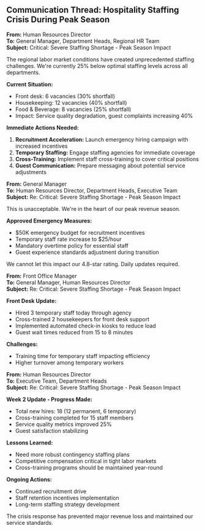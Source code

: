 ## Communication Thread: Hospitality Staffing Crisis During Peak Season

**From:** Human Resources Director  
**To:** General Manager, Department Heads, Regional HR Team  
**Subject:** Critical: Severe Staffing Shortage - Peak Season Impact  

The regional labor market conditions have created unprecedented staffing challenges. We're currently 25% below optimal staffing levels across all departments.

**Current Situation:**
- Front desk: 6 vacancies (30% shortfall)
- Housekeeping: 12 vacancies (40% shortfall)
- Food & Beverage: 8 vacancies (25% shortfall)
- Impact: Service quality degradation, guest complaints increasing 40%

**Immediate Actions Needed:**
1. **Recruitment Acceleration:** Launch emergency hiring campaign with increased incentives
2. **Temporary Staffing:** Engage staffing agencies for immediate coverage
3. **Cross-Training:** Implement staff cross-training to cover critical positions
4. **Guest Communication:** Prepare messaging about potential service adjustments

**From:** General Manager  
**To:** Human Resources Director, Department Heads, Executive Team  
**Subject:** Re: Critical: Severe Staffing Shortage - Peak Season Impact  

This is unacceptable. We're in the heart of our peak revenue season.

**Approved Emergency Measures:**
- $50K emergency budget for recruitment incentives
- Temporary staff rate increase to $25/hour
- Mandatory overtime policy for essential staff
- Guest experience standards adjustment during transition

We cannot let this impact our 4.8-star rating. Daily updates required.

**From:** Front Office Manager  
**To:** General Manager, Human Resources Director  
**Subject:** Re: Critical: Severe Staffing Shortage - Peak Season Impact  

**Front Desk Update:**
- Hired 3 temporary staff today through agency
- Cross-trained 2 housekeepers for front desk support
- Implemented automated check-in kiosks to reduce load
- Guest wait times reduced from 15 to 8 minutes

**Challenges:**
- Training time for temporary staff impacting efficiency
- Higher turnover among temporary workers

**From:** Human Resources Director  
**To:** Executive Team, Department Heads  
**Subject:** Re: Critical: Severe Staffing Shortage - Peak Season Impact  

**Week 2 Update - Progress Made:**

- Total new hires: 18 (12 permanent, 6 temporary)
- Cross-training completed for 15 staff members
- Service quality metrics improved 25%
- Guest satisfaction stabilizing

**Lessons Learned:**
- Need more robust contingency staffing plans
- Competitive compensation critical in tight labor markets
- Cross-training programs should be maintained year-round

**Ongoing Actions:**
- Continued recruitment drive
- Staff retention incentives implementation
- Long-term staffing strategy development

The crisis response has prevented major revenue loss and maintained our service standards.
